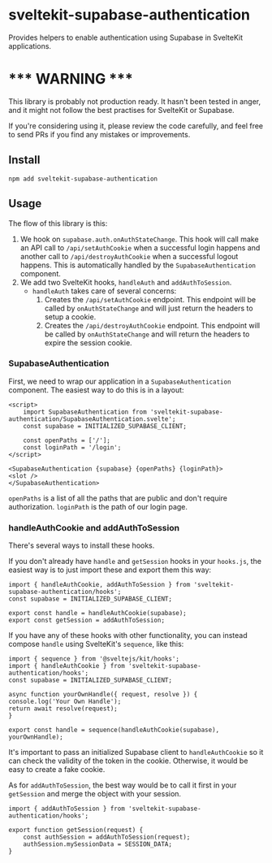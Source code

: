 # sveltekit-supabase-authentication

Provides helpers to enable authentication using Supabase in SvelteKit applications.

# *** WARNING ***

This library is probably not production ready. It hasn't been tested in anger, and it might not follow the best
practises for SvelteKit or Supabase.

If you're considering using it, please review the code carefully, and feel free to send PRs if you find any mistakes or
improvements.

## Install

    npm add sveltekit-supabase-authentication

## Usage

The flow of this library is this:

1. We hook on `supabase.auth.onAuthStateChange`. This hook will call make an API call to `/api/setAuthCookie` when a
   successful login happens and another call to `/api/destroyAuthCookie` when a successful logout happens. This is
   automatically handled by the `SupabaseAuthentication` component.
2. We add two SvelteKit hooks, `handleAuth` and `addAuthToSession`.
   - `handleAuth` takes care of several concerns:
     1. Creates the `/api/setAuthCookie` endpoint. This endpoint will be called by `onAuthStateChange` and will just
        return the headers to setup a cookie.
     2. Creates the `/api/destroyAuthCookie` endpoint. This endpoint will be called by `onAuthStateChange` and will
        return the headers to expire the session cookie.

### SupabaseAuthentication

First, we need to wrap our application in a `SupabaseAuthentication` component. The easiest way to do this is in a
layout:

    <script>
    	import SupabaseAuthentication from 'sveltekit-supabase-authentication/SupabaseAuthentication.svelte';
        const supabase = INITIALIZED_SUPABASE_CLIENT;
    
    	const openPaths = ['/'];
    	const loginPath = '/login';
    </script>
    
    <SupabaseAuthentication {supabase} {openPaths} {loginPath}>
    <slot />
    </SupabaseAuthentication>

`openPaths` is a list of all the paths that are public and don't require authorization.
`loginPath` is the path of our login page.


### handleAuthCookie and addAuthToSession
There's several ways to install these hooks.

If you don't already have `handle` and `getSession` hooks in your `hooks.js`, the easiest way is to just import these
and export them this way:

    import { handleAuthCookie, addAuthToSession } from 'sveltekit-supabase-authentication/hooks';
    const supabase = INITIALIZED_SUPABASE_CLIENT;
    
    export const handle = handleAuthCookie(supabase);
    export const getSession = addAuthToSession;

If you have any of these hooks with other functionality, you can instead compose `handle` using SvelteKit's `sequence`,
like this:

    import { sequence } from '@sveltejs/kit/hooks';
    import { handleAuthCookie } from 'sveltekit-supabase-authentication/hooks';
    const supabase = INITIALIZED_SUPABASE_CLIENT;
    
    async function yourOwnHandle({ request, resolve }) {
    console.log('Your Own Handle');
    return await resolve(request);
    }
    
    export const handle = sequence(handleAuthCookie(supabase), yourOwnHandle);

It's important to pass an initialized Supabase client to `handleAuthCookie` so it can check the validity of the token in
the cookie. Otherwise, it would be easy to create a fake cookie.

As for `addAuthToSession`, the best way would be to call it first in your `getSession` and merge the object with your
session.

    import { addAuthToSession } from 'sveltekit-supabase-authentication/hooks';

    export function getSession(request) {
        const authSession = addAuthToSession(request);
        authSession.mySessionData = SESSION_DATA;
    }
